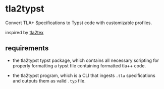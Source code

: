 # tla2typst
Convert TLA+ Specifications to Typst code with customizable profiles. 

inspired by [tla2tex](https://github.com/hengxin/tla2tex)

## requirements
- the tla2typst typst package, which contains all necessary scripting for 
properly formatting a typst file containing formatted tla++ code.

- the tla2typst program, which is a CLI that ingests `.tla` specifications and outputs them as valid `.typ` file. 



